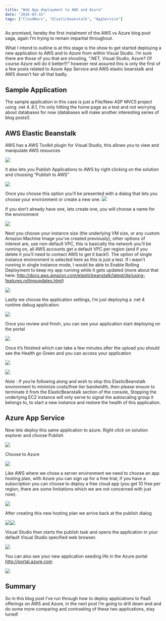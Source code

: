 ```yaml
---
title: "Web App deployment to AWS and Azure"
date: "2016-03-15"
tags: ["CloudWars", "Elasticbeanstalk", "AppService"]
---
```


As promised, hereby the first instalment of the AWS vs Azure blog post saga, again I’m trying to remain impartial throughout.

What I intend to outline is at this stage is the show to get started deploying a new application to AWS and to Azure from within Visual Studio. I’m sure there are those of you that are shouting, “.NET, Visual Studio, Azure? Of course Azure will do it better!!!” however rest assured this is only the first of a few posts related to Azure App Service and AWS elastic beanstalk and AWS doesn’t fair all that badly.

## Sample Application

The sample application in this case is just a File/New ASP MVC5 project using .net 4..6.1, I’m only hitting the home page as a test and not worrying about databases for now (databases will make another interesting series of blog posts!).

## AWS Elastic Beanstalk

AWS has a AWS Toolkit plugin for Visual Studio, this allows you to view and manipulate AWS resources 

![](/images/./image.axd?picture=image_thumb_379.png)  

It also lets you Publish Applications to AWS by right clicking on the solution and choosing “Publish to AWS”

![](/images/./image.axd?picture=image_thumb_380.png)  

Once you choose this option you’ll be presented with a dialog that lets you choose your environment or create a new one.  ![](/images/./image.axd?picture=image_thumb_381.png)  

If you don’t already have one, lets create one, you will choose a name for the environment

![](/images/./image.axd?picture=image_thumb_382.png)  

Next you choose your instance size (the underlying VM size, or any custom Amazon Machine Image you’ve created previously), other options of interest are, use non-default VPC, this is basically the network you’ll be running on, all AWS accounts get a default VPC per region (and if you delete it you’ll need to contact AWS to get it back!). The option of single instance environment is selected here as this is just a test. If i wasn’t running in single instance mode, I would be able to Enable Rolling Deployment to keep my app running while it gets updated (more about that here: <http://docs.aws.amazon.com/elasticbeanstalk/latest/dg/using-features.rollingupdates.html>)

![](/images/./image.axd?picture=image_thumb_383.png)  

Lastly we choose the application settings, I’m just deploying a .net 4 runtime debug application.

![](/images/./image.axd?picture=image_thumb_384.png)  

Once you review and finish, you can see your application start deploying on the portal

![](/images/./image.axd?picture=image_thumb_385.png)  

Once it’s finished which can take a few minutes after the upload you should see the Health go Green and you can access your application

![](/images/./image.axd?picture=image_thumb_386.png)  

![](/images/./image.axd?picture=image_thumb_387.png)  

_Note_ : If you’re following along and wish to stop this ElasticBeanstalk environment to minimize costs/free tier bandwidth, then please ensure to terminate it from the ElasticBeanstalk section of the console, Stopping the underlying EC2 instance will only serve to signal the autoscaling group it belongs to, to start a new instance and restore the health of this application.

## Azure App Service

Now lets deploy this same application to azure. Right click on solution explorer and choose Publish

![](/images/./image.axd?picture=image_thumb_388.png)  

Choose to Azure

![](/images/./image.axd?picture=image_thumb_389.png)  

Like AWS where we chose a server environment we need to choose an app hosting plan, with Azure you can sign up for a free trial, if you have a subscription you can choose to deploy a free cloud app (you get 10 free per region, there are some limitations which we are not concerned with just now).

![](/images/./image.axd?picture=image_thumb_390.png)  

After creating this new hosting plan we arrive back at the publish dialog

![](/images/./image.axd?picture=image_thumb_391.png)![](/images/./image.axd?picture=image_thumb_392.png)  

Visual Studio then starts the publish task and opens the application in your default Visual Studio specified web browser. 

![](/images/./image.axd?picture=image_thumb_393.png)  

You can also see your new application seeding life in the Azure portal <http://portal.azure.com>

![](/images/./image.axd?picture=image_thumb_394.png)  

## Summary

So in this blog post I’ve run through how to deploy applications to PaaS offerings on AWS and Azure, in the next post I’m going to drill down and and do some more comparing and contrasting of these two applications, stay tuned!
